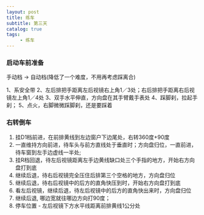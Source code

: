 ```yaml
---
layout: post
title: 练车
subtitle: 第三天
catalog: true
tags:
     - 练车
---
```


### 启动车前准备

手动档 -> 自动档(降低了一个难度，不用再考虑踩离合)

1、系安全带
2、左后排把手距离左后视镜右上角1／3处；右后排把手距离右后视镜左上角1／4处
3、双手水平伸直，方向盘在其手臂戴手表处
4、踩脚刹，拉起手刹；
5、点火，右脚微微踩脚刹，还是要踩着

### 右转倒车

1. 挂D1档前进，在前排黄线到左边窗户下边尾处，右转360度+90度
2. 一直维持方向前进，待车头与前方直线处于垂直时；方向盘归位，一直前进，待车窗到左手边虚线一半处; 
3. 挂R档回退，待左后视镜距离左手边黄线缺口处三个手指的地方，开始右方向盘打到底
4. 继续后退，待右后视镜完全压住后排第三个空格的地方，方向盘归位
5. 继续后退，待右后视镜中的后方的直角快压到时，开始右方向盘打到底
6. 看左后视镜，继续后退，待左后视镜中的后方的直角快出来时，方向盘归位
7. 继续后退, 哪边宽就往哪边方向打90度；
8. 停车位置 - 左后视镜下方水平线距离前排黄线1公分处
